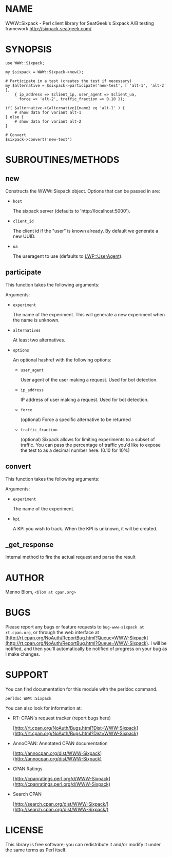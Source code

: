 # NAME

WWW::Sixpack - Perl client library for SeatGeek's Sixpack A/B testing framework http://sixpack.seatgeek.com/

# SYNOPSIS

    use WWW::Sixpack;

    my $sixpack = WWW::Sixpack->new();

    # Participate in a test (creates the test if necessary)
    my $alternative = $sixpack->participate('new-test', [ 'alt-1', 'alt-2' ],
        { ip_address => $client_ip, user_agent => $client_ua,
          force => 'alt-2', traffic_fraction => 0.10 });

    if( $alternative->{alternative}{name} eq 'alt-1' ) {
        # show data for variant alt-1
    } else {
        # show data for variant alt-2
    }

    # Convert
    $sixpack->convert('new-test')

# SUBROUTINES/METHODS

## new

Constructs the WWW::Sixpack object. Options that can be passed in are:

- `host`

    The sixpack server (defaults to 'http://localhost:5000').

- `client_id`

    The client id if the "user" is known already. By default we generate a new UUID.

- `ua`

    The useragent to use (defaults to [LWP::UserAgent](https://metacpan.org/pod/LWP::UserAgent)).

## participate

This function takes the following arguments:

Arguments:

- `experiment`

    The name of the experiment. This will generate a new experiment when the name is unknown.

- `alternatives`

    At least two alternatives.

- `options`

    An optional hashref with the following options:

    - `user_agent`

        User agent of the user making a request. Used for bot detection.

    - `ip_address`

        IP address of user making a request. Used for bot detection.

    - `force`

        (optional) Force a specific alternative to be returned

    - `traffic_fraction`

        (optional) Sixpack allows for limiting experiments to a subset of traffic. You can pass the percentage of traffic you'd like to expose the test to as a decimal number here. (0.10 for 10%)

## convert

This function takes the following arguments:

Arguments:

- `experiment`

    The name of the experiment.

- `kpi`

    A KPI you wish to track. When the KPI is unknown, it will be created.

## \_get\_response

Internal method to fire the actual request and parse the result

# AUTHOR

Menno Blom, `<blom at cpan.org>`

# BUGS

Please report any bugs or feature requests to `bug-www-sixpack at rt.cpan.org`, or through
the web interface at [http://rt.cpan.org/NoAuth/ReportBug.html?Queue=WWW-Sixpack](http://rt.cpan.org/NoAuth/ReportBug.html?Queue=WWW-Sixpack).  I will be notified, and then you'll
automatically be notified of progress on your bug as I make changes.

# SUPPORT

You can find documentation for this module with the perldoc command.

    perldoc WWW::Sixpack

You can also look for information at:

- RT: CPAN's request tracker (report bugs here)

    [http://rt.cpan.org/NoAuth/Bugs.html?Dist=WWW-Sixpack](http://rt.cpan.org/NoAuth/Bugs.html?Dist=WWW-Sixpack)

- AnnoCPAN: Annotated CPAN documentation

    [http://annocpan.org/dist/WWW-Sixpack](http://annocpan.org/dist/WWW-Sixpack)

- CPAN Ratings

    [http://cpanratings.perl.org/d/WWW-Sixpack](http://cpanratings.perl.org/d/WWW-Sixpack)

- Search CPAN

    [http://search.cpan.org/dist/WWW-Sixpack/](http://search.cpan.org/dist/WWW-Sixpack/)

# LICENSE

This library is free software; you can redistribute it and/or modify
it under the same terms as Perl itself.
